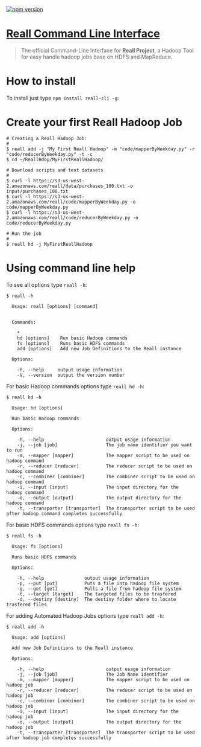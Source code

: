 [![npm version](https://badge.fury.io/js/reall-cli.svg)](https://badge.fury.io/js/reall-cli)

# [Reall Command Line Interface](http://www.ReAll.io)

> The official Command-Line Interface for **Reall Project**, a Hadoop Tool for easy handle hadoop jobs base on HDFS and MapReduce.

# How to install

To install just type `npm install reall-cli -g`:

# Create your first Reall Hadoop Job

    # Creating a Reall Hadoop Job:
    #
    $ reall add -j "My First Reall Hadoop" -m "code/mapperByWeekday.py" -r "code/reducerByWeekday.py" -t -c
    $ cd ~/ReallHdop/MyFirstReallHadoop/

    # Download scripts and test datasets
    # 
    $ curl -l https://s3-us-west-2.amazonaws.com/reall/data/purchases_100.txt -o input/purchases_100.txt
    $ curl -l https://s3-us-west-2.amazonaws.com/reall/code/mapperByWeekday.py -o code/mapperByWeekday.py
    $ curl -l https://s3-us-west-2.amazonaws.com/reall/code/reducerByWeekday.py -o code/reducerByWeekday.py

    # Run the job
    #
    $ reall hd -j MyFirstReallHadoop

# Using command line help

To see all options type `reall -h`:

    $ reall -h

      Usage: reall [options] [command]


      Commands:

        *
        hd [options]    Run basic Hadoop commands
        fs [options]    Runs basic HDFS commands
        add [options]   Add new Job Definitions to the Reall instance

      Options:

        -h, --help     output usage information
        -V, --version  output the version number

For basic Hadoop commands options type `reall hd -h`:

    $ reall hd -h

      Usage: hd [options]

      Run basic Hadoop commands

      Options:

        -h, --help                       output usage information
        -j, --job [job]                  The job name identifier you want to run
        -m, --mapper [mapper]            The mapper script to be used on hadoop command
        -r, --reducer [reducer]          The reducer script to be used on hadoop command
        -c, --combiner [combiner]        The combiner script to be used on hadoop command
        -i, --input [input]              The input directory for the hadoop command
        -o, --output [output]            The output directory for the hadoop command
        -t, --transporter [transporter]  The transporter script to be used after hadoop command completes successfully

For basic HDFS commands options type `reall fs -h`:

    $ reall fs -h

      Usage: fs [options]

      Runs basic HDFS commands

      Options:

        -h, --help               output usage information
        -p, --put [put]          Puts a file into hadoop file system
        -g, --get [get]          Pulls a file from hadoop file system
        -t, --target [target]    The targeted files to be trasfered
        -d, --destiny [destiny]  The destiny folder where to locate trasfered files


For adding Automated Hadoop Jobs options type `reall add -h`:

    $ reall add -h

      Usage: add [options]

      Add new Job Definitions to the Reall instance

      Options:

        -h, --help                       output usage information
        -j, --job [job]                  The Job Name identifier
        -m, --mapper [mapper]            The mapper script to be used on hadoop job
        -r, --reducer [reducer]          The reducer script to be used on hadoop job
        -c, --combiner [combiner]        The combiner script to be used on hadoop job
        -i, --input [input]              The input directory for the hadoop job
        -o, --output [output]            The output directory for the hadoop job
        -t, --transporter [transporter]  The transporter script to be used after hadoop job completes successfully
